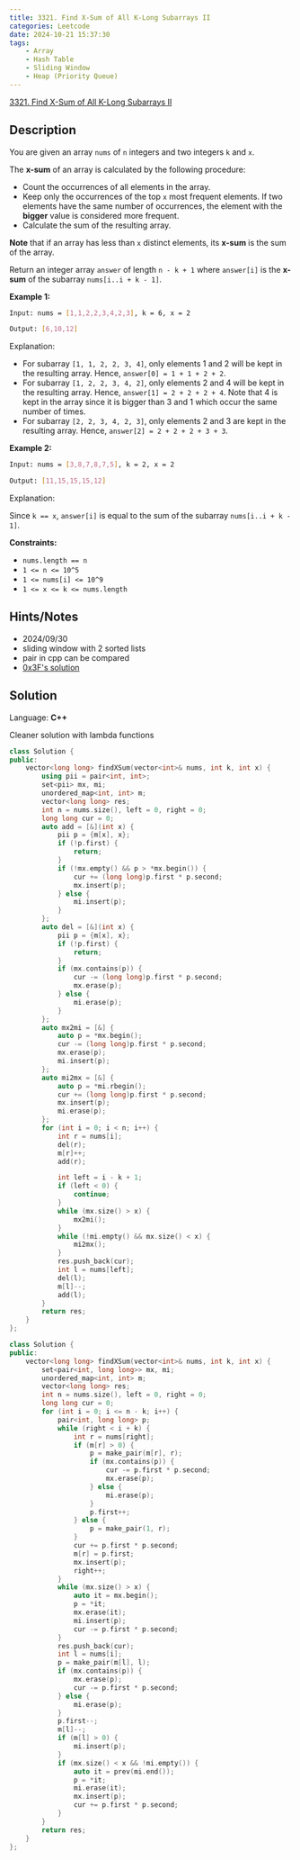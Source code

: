 ```yaml
---
title: 3321. Find X-Sum of All K-Long Subarrays II
categories: Leetcode
date: 2024-10-21 15:37:30
tags:
    - Array
    - Hash Table
    - Sliding Window
    - Heap (Priority Queue)
---
```


[3321. Find X-Sum of All K-Long Subarrays II](https://leetcode.com/problems/find-x-sum-of-all-k-long-subarrays-ii/description/)

## Description

You are given an array `nums` of `n` integers and two integers `k` and `x`.

The **x-sum**  of an array is calculated by the following procedure:

- Count the occurrences of all elements in the array.
- Keep only the occurrences of the top `x` most frequent elements. If two elements have the same number of occurrences, the element with the **bigger**  value is considered more frequent.
- Calculate the sum of the resulting array.

**Note**  that if an array has less than `x` distinct elements, its **x-sum**  is the sum of the array.

Return an integer array `answer` of length `n - k + 1` where `answer[i]` is the **x-sum**  of the subarray `nums[i..i + k - 1]`.

**Example 1:**

```bash
Input: nums = [1,1,2,2,3,4,2,3], k = 6, x = 2

Output: [6,10,12]
```

Explanation:

- For subarray `[1, 1, 2, 2, 3, 4]`, only elements 1 and 2 will be kept in the resulting array. Hence, `answer[0] = 1 + 1 + 2 + 2`.
- For subarray `[1, 2, 2, 3, 4, 2]`, only elements 2 and 4 will be kept in the resulting array. Hence, `answer[1] = 2 + 2 + 2 + 4`. Note that 4 is kept in the array since it is bigger than 3 and 1 which occur the same number of times.
- For subarray `[2, 2, 3, 4, 2, 3]`, only elements 2 and 3 are kept in the resulting array. Hence, `answer[2] = 2 + 2 + 2 + 3 + 3`.

**Example 2:**

```bash
Input: nums = [3,8,7,8,7,5], k = 2, x = 2

Output: [11,15,15,15,12]
```

Explanation:

Since `k == x`, `answer[i]` is equal to the sum of the subarray `nums[i..i + k - 1]`.

**Constraints:**

- `nums.length == n`
- `1 <= n <= 10^5`
- `1 <= nums[i] <= 10^9`
- `1 <= x <= k <= nums.length`

## Hints/Notes

- 2024/09/30
- sliding window with 2 sorted lists
- pair in cpp can be compared
- [0x3F's solution](https://leetcode.cn/problems/find-x-sum-of-all-k-long-subarrays-ii/solutions/2948867/liang-ge-you-xu-ji-he-wei-hu-qian-x-da-p-2rcz/)

## Solution

Language: **C++**

Cleaner solution with lambda functions

```C++
class Solution {
public:
    vector<long long> findXSum(vector<int>& nums, int k, int x) {
        using pii = pair<int, int>;
        set<pii> mx, mi;
        unordered_map<int, int> m;
        vector<long long> res;
        int n = nums.size(), left = 0, right = 0;
        long long cur = 0;
        auto add = [&](int x) {
            pii p = {m[x], x};
            if (!p.first) {
                return;
            }
            if (!mx.empty() && p > *mx.begin()) {
                cur += (long long)p.first * p.second;
                mx.insert(p);
            } else {
                mi.insert(p);
            }
        };
        auto del = [&](int x) {
            pii p = {m[x], x};
            if (!p.first) {
                return;
            }
            if (mx.contains(p)) {
                cur -= (long long)p.first * p.second;
                mx.erase(p);
            } else {
                mi.erase(p);
            }
        };
        auto mx2mi = [&] {
            auto p = *mx.begin();
            cur -= (long long)p.first * p.second;
            mx.erase(p);
            mi.insert(p);
        };
        auto mi2mx = [&] {
            auto p = *mi.rbegin();
            cur += (long long)p.first * p.second;
            mx.insert(p);
            mi.erase(p);
        };
        for (int i = 0; i < n; i++) {
            int r = nums[i];
            del(r);
            m[r]++;
            add(r);

            int left = i - k + 1;
            if (left < 0) {
                continue;
            }
            while (mx.size() > x) {
                mx2mi();
            }
            while (!mi.empty() && mx.size() < x) {
                mi2mx();
            }
            res.push_back(cur);
            int l = nums[left];
            del(l);
            m[l]--;
            add(l);
        }
        return res;
    }
};
```

```C++
class Solution {
public:
    vector<long long> findXSum(vector<int>& nums, int k, int x) {
        set<pair<int, long long>> mx, mi;
        unordered_map<int, int> m;
        vector<long long> res;
        int n = nums.size(), left = 0, right = 0;
        long long cur = 0;
        for (int i = 0; i <= n - k; i++) {
            pair<int, long long> p;
            while (right < i + k) {
                int r = nums[right];
                if (m[r] > 0) {
                    p = make_pair(m[r], r);
                    if (mx.contains(p)) {
                        cur -= p.first * p.second;
                        mx.erase(p);
                    } else {
                        mi.erase(p);
                    }
                    p.first++;
                } else {
                    p = make_pair(1, r);
                }
                cur += p.first * p.second;
                m[r] = p.first;
                mx.insert(p);
                right++;
            }
            while (mx.size() > x) {
                auto it = mx.begin();
                p = *it;
                mx.erase(it);
                mi.insert(p);
                cur -= p.first * p.second;
            }
            res.push_back(cur);
            int l = nums[i];
            p = make_pair(m[l], l);
            if (mx.contains(p)) {
                mx.erase(p);
                cur -= p.first * p.second;
            } else {
                mi.erase(p);
            }
            p.first--;
            m[l]--;
            if (m[l] > 0) {
                mi.insert(p);
            }
            if (mx.size() < x && !mi.empty()) {
                auto it = prev(mi.end());
                p = *it;
                mi.erase(it);
                mx.insert(p);
                cur += p.first * p.second;
            }
        }
        return res;
    }
};
```
